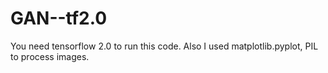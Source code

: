 # GAN--tf2.0

You need tensorflow 2.0 to run this code. Also I used matplotlib.pyplot, PIL to process images.
